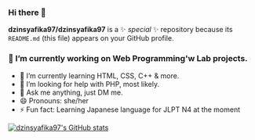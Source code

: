### Hi there 👋


**dzinsyafika97/dzinsyafika97** is a ✨ _special_ ✨ repository because its `README.md` (this file) appears on your GitHub profile.


### 🔭 I’m currently working on Web Programming'w Lab projects.
- 🌱 I’m currently learning HTML, CSS, C++ & more.
- 🤔 I’m looking for help with PHP, most likely.
- 💬 Ask me anything, just DM me.
- 😄 Pronouns: she/her
- ⚡ Fun fact: Learning Japanese language for JLPT N4 at the moment

[![dzinsyafika97's GitHub stats](https://github-readme-stats.vercel.app/api?username=dzinsyafika97)](https://github.com/dzinsyafika97/github-readme-stats)

